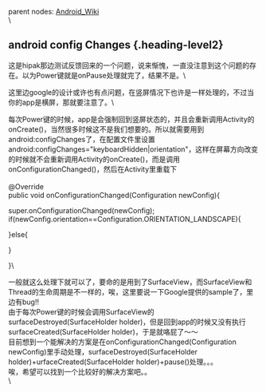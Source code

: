 parent nodes: [Android\_Wiki](Android_Wiki.html)\
\

android config Changes {.heading-level2}
----------------------

这是hipak那边测试反馈回来的一个问题，说来惭愧，一直没注意到这个问题的存在。以为Power键就是onPause处理就完了，结果不是。\

这里边google的设计或许也有点问题，在竖屏情况下也许是一样处理的，不过当你的app是横屏，那就要注意了。\

每次Power键的时候，app是会强制回到竖屏状态的，并且会重新调用Activity的onCreate()，当然很多时候这不是我们想要的。所以就需要用到android:configChanges了，在配置文件里设置android:configChanges="keyboardHidden|orientation"，这样在屏幕方向改变的时候就不会重新调用Activity的onCreate()，而是调用onConfigurationChanged()，然后在Activity里重载下\
 \
 @Override\
 public void onConfigurationChanged(Configuration newConfig){

super.onConfigurationChanged(newConfig);\
 if(newConfig.orientation==Configuration.ORIENTATION\_LANDSCAPE){

}else{

}

}\

一般就这么处理下就可以了，要命的是用到了SurfaceView，而SurfaceView和Thread的生命周期是不一样的，唉，这里要说一下Google提供的sample了，里边有bug!!\
 由于每次Power键的时候会调用SurfaceView的surfaceDestroyed(SurfaceHolder
holder)，但是回到app的时候又没有执行surfaceCreated(SurfaceHolder
holder)，于是就咯屁了～～\
 目前想到一个能解决的方案是在onConfigurationChanged(Configuration
newConfig)里手动处理，surfaceDestroyed(SurfaceHolder
holder)+urfaceCreated(SurfaceHolder holder)+pause()处理。。。\
 唉，希望可以找到一个比较好的解决方案吧。。\
 \

